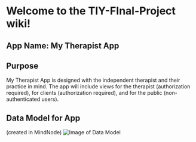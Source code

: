 # Welcome to the TIY-FInal-Project wiki!
## App Name: My Therapist App
## Purpose
My Therapist App is designed with the independent therapist and their practice in mind. The app will include views for the therapist (authorization required), for clients (authorization required), and for the public (non-authenticated users).

## Data Model for App
(created in MindNode)
![Image of Data Model](https://github.com/JoniWeiss-tiy/TIY-FInal-Project/blob/master/README-files/data-model.png)

